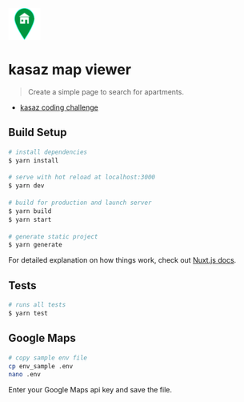![Logo Title](/assets/green-home-icon-64-177826.png?raw=true "Logo")

# kasaz map viewer

> Create a simple page to search for apartments. 

- [kasaz coding challenge](https://github.com/kasaz/coding-challenge)


## Build Setup

``` bash
# install dependencies
$ yarn install

# serve with hot reload at localhost:3000
$ yarn dev

# build for production and launch server
$ yarn build
$ yarn start

# generate static project
$ yarn generate
```

For detailed explanation on how things work, check out [Nuxt.js docs](https://nuxtjs.org).

## Tests
``` bash
# runs all tests
$ yarn test
```

## Google Maps
```bash
# copy sample env file
cp env_sample .env
nano .env
```

Enter your Google Maps api key and save the file.
